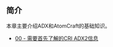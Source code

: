 ## 简介

本章主要介绍ADX和AtomCraft的基础知识。

* <a href="ADX_Part_01.md" tDXarget="_blank">00 - 需要首先了解的CRI ADX2信息</a>